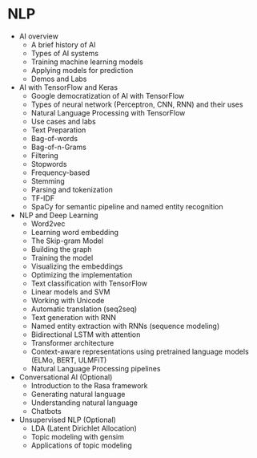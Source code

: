# NLP
* AI overview
  * A brief history of AI
  * Types of AI systems
  * Training machine learning models
  * Applying models for prediction
  * Demos and Labs
* AI with TensorFlow and Keras
  * Google democratization of AI with TensorFlow
  * Types of neural network (Perceptron, CNN, RNN) and their uses
  * Natural Language Processing with TensorFlow
  * Use cases and labs
  * Text Preparation
  * Bag-of-words
  * Bag-of-n-Grams
  * Filtering
  * Stopwords
  * Frequency-based
  * Stemming
  * Parsing and tokenization
  * TF-IDF
  * SpaCy for semantic pipeline and named entity recognition
* NLP and Deep Learning
  * Word2vec
  * Learning word embedding
  * The Skip-gram Model
  * Building the graph
  * Training the model
  * Visualizing the embeddings
  * Optimizing the implementation
  * Text classification with TensorFlow
  * Linear models and SVM
  * Working with Unicode
  * Automatic translation (seq2seq)
  * Text generation with RNN
  * Named entity extraction with RNNs (sequence modeling)
  * Bidirectional LSTM with attention
  * Transformer architecture
  * Context-aware representations using pretrained language models (ELMo, BERT, ULMFiT)
  * Natural Language Processing pipelines
* Conversational AI (Optional)
  * Introduction to the Rasa framework
  * Generating natural language
  * Understanding natural language
  * Chatbots
* Unsupervised NLP (Optional)
  * LDA (Latent Dirichlet Allocation)
  * Topic modeling with gensim
  * Applications of topic modeling
